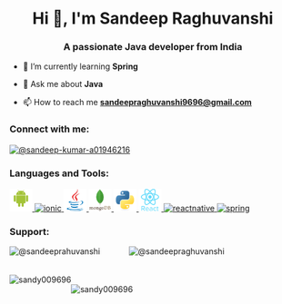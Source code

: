 <h1 align="center">Hi 👋, I'm Sandeep Raghuvanshi</h1>
<h3 align="center">A passionate Java developer from India</h3>

- 🌱 I’m currently learning **Spring**

- 💬 Ask me about **Java**

- 📫 How to reach me **sandeepraghuvanshi9696@gmail.com**

<h3 align="left">Connect with me:</h3>
<p align="left">
<a href="https://linkedin.com/in/@sandeep-kumar-a01946216" target="blank"><img align="center" src="https://raw.githubusercontent.com/rahuldkjain/github-profile-readme-generator/master/src/images/icons/Social/linked-in-alt.svg" alt="@sandeep-kumar-a01946216" height="30" width="40" /></a>
</p>

<h3 align="left">Languages and Tools:</h3>
<p align="left"> <a href="https://developer.android.com" target="_blank" rel="noreferrer"> <img src="https://raw.githubusercontent.com/devicons/devicon/master/icons/android/android-original-wordmark.svg" alt="android" width="40" height="40"/> </a> <a href="https://ionicframework.com" target="_blank" rel="noreferrer"> <img src="https://upload.wikimedia.org/wikipedia/commons/d/d1/Ionic_Logo.svg" alt="ionic" width="40" height="40"/> </a> <a href="https://www.java.com" target="_blank" rel="noreferrer"> <img src="https://raw.githubusercontent.com/devicons/devicon/master/icons/java/java-original.svg" alt="java" width="40" height="40"/> </a> <a href="https://www.mongodb.com/" target="_blank" rel="noreferrer"> <img src="https://raw.githubusercontent.com/devicons/devicon/master/icons/mongodb/mongodb-original-wordmark.svg" alt="mongodb" width="40" height="40"/> </a> <a href="https://www.python.org" target="_blank" rel="noreferrer"> <img src="https://raw.githubusercontent.com/devicons/devicon/master/icons/python/python-original.svg" alt="python" width="40" height="40"/> </a> <a href="https://reactjs.org/" target="_blank" rel="noreferrer"> <img src="https://raw.githubusercontent.com/devicons/devicon/master/icons/react/react-original-wordmark.svg" alt="react" width="40" height="40"/> </a> <a href="https://reactnative.dev/" target="_blank" rel="noreferrer"> <img src="https://reactnative.dev/img/header_logo.svg" alt="reactnative" width="40" height="40"/> </a> <a href="https://spring.io/" target="_blank" rel="noreferrer"> <img src="https://www.vectorlogo.zone/logos/springio/springio-icon.svg" alt="spring" width="40" height="40"/> </a> </p>

<h3 align="left">Support:</h3>
<p><a href="https://www.buymeacoffee.com/@sandeeprahuvanshi"> <img align="left" src="https://cdn.buymeacoffee.com/buttons/v2/default-yellow.png" height="50" width="210" alt="@sandeeprahuvanshi" /></a><a href="https://ko-fi.com/@sandeepraghuvanshi"> <img align="left" src="https://cdn.ko-fi.com/cdn/kofi3.png?v=3" height="50" width="210" alt="@sandeepraghuvanshi" /></a></p><br><br>

<p><img align="left" src="https://github-readme-stats.vercel.app/api/top-langs?username=sandy009696&show_icons=true&locale=en&layout=compact" alt="sandy009696" /></p>

<p>&nbsp;<img align="center" src="https://github-readme-stats.vercel.app/api?username=sandy009696&show_icons=true&locale=en" alt="sandy009696" /></p>

